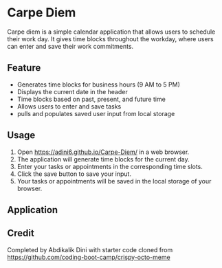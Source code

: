 # Carpe Diem

Carpe diem is a simple calendar application that allows users to schedule their work day. It gives time blocks throughout the workday, where users can enter and save their work commitments. 

## Feature

- Generates time blocks for business hours (9 AM to 5 PM)
- Displays the current date in the header
- Time blocks based on past, present, and future time
- Allows users to enter and save tasks
- pulls and populates saved user input from local storage

## Usage 

1. Open  https://adini6.github.io/Carpe-Diem/ in a web browser.
2. The application will generate time blocks for the current day.
3. Enter your tasks or appointments in the corresponding time slots.
4. Click the save button to save your input.
5. Your tasks or appointments will be saved in the local storage of your browser.

## Application

## Credit
Completed by Abdikalik Dini with starter code cloned from  https://github.com/coding-boot-camp/crispy-octo-meme
